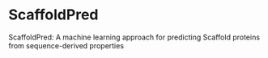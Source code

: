 # ScaffoldPred
ScaffoldPred: A machine learning approach for predicting Scaffold proteins from sequence-derived properties
